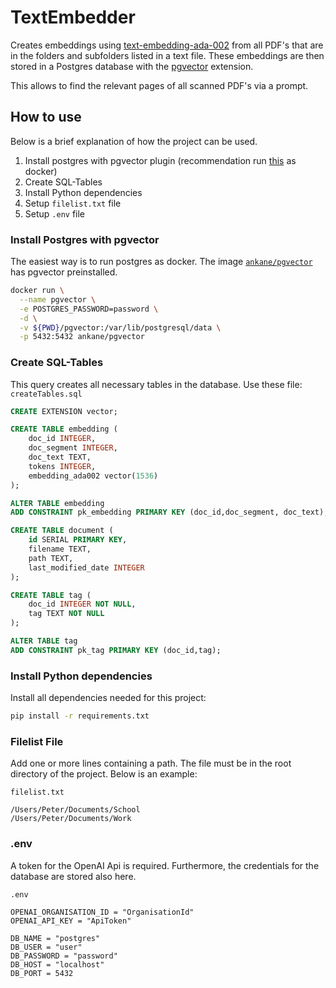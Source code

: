 # TextEmbedder

Creates embeddings using [text-embedding-ada-002](https://openai.com/blog/new-and-improved-embedding-model) from all PDF's that are in the folders and subfolders listed in a text file. These embeddings are then stored in a Postgres database with the [pgvector](https://github.com/pgvector/pgvector) extension.

This allows to find the relevant pages of all scanned PDF's via a prompt.

## How to use

Below is a brief explanation of how the project can be used.

1. Install postgres with pgvector plugin (recommendation run [this](https://hub.docker.com/r/ankane/pgvector) as docker)
2. Create SQL-Tables
3. Install Python dependencies
4. Setup `filelist.txt` file
5. Setup `.env` file

### Install Postgres with pgvector

The easiest way is to run postgres as docker. The image [`ankane/pgvector`](https://hub.docker.com/r/ankane/pgvector) has pgvector preinstalled.

```bash
docker run \
  --name pgvector \
  -e POSTGRES_PASSWORD=password \
  -d \
  -v ${PWD}/pgvector:/var/lib/postgresql/data \
  -p 5432:5432 ankane/pgvector
```

### Create SQL-Tables

This query creates all necessary tables in the database. Use these file: `createTables.sql`

```sql
CREATE EXTENSION vector;

CREATE TABLE embedding (
	doc_id INTEGER,
	doc_segment INTEGER,
	doc_text TEXT,
	tokens INTEGER,
	embedding_ada002 vector(1536)
);

ALTER TABLE embedding
ADD CONSTRAINT pk_embedding PRIMARY KEY (doc_id,doc_segment, doc_text);

CREATE TABLE document (
	id SERIAL PRIMARY KEY,
	filename TEXT,
	path TEXT,
	last_modified_date INTEGER
);

CREATE TABLE tag (
	doc_id INTEGER NOT NULL,
	tag TEXT NOT NULL
);

ALTER TABLE tag
ADD CONSTRAINT pk_tag PRIMARY KEY (doc_id,tag);
```

### Install Python dependencies

Install all dependencies needed for this project:

```bash
pip install -r requirements.txt
```

### Filelist File

Add one or more lines containing a path. The file must be in the root directory of the project. Below is an example:

`filelist.txt`

```
/Users/Peter/Documents/School
/Users/Peter/Documents/Work
```

### .env

A token for the OpenAI Api is required. Furthermore, the credentials for the database are stored also here.

`.env`

```
OPENAI_ORGANISATION_ID = "OrganisationId"
OPENAI_API_KEY = "ApiToken"

DB_NAME = "postgres"
DB_USER = "user"
DB_PASSWORD = "password"
DB_HOST = "localhost"
DB_PORT = 5432
```
